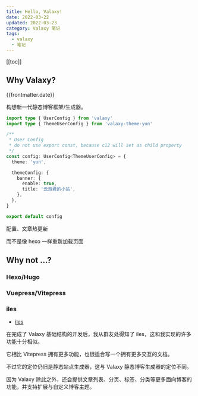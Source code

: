 ```yaml
---
title: Hello, Valaxy!
date: 2022-03-22
updated: 2022-03-23
category: Valaxy 笔记
tags:
  - valaxy
  - 笔记
---
```


[[toc]]

## Why Valaxy?

{{frontmatter.date}}

构想新一代静态博客框架/生成器。

<!-- more -->

```ts
import type { UserConfig } from 'valaxy'
import type { ThemeUserConfig } from 'valaxy-theme-yun'

/**
 * User Config
 * do not use export const, because c12 will set as child property
 */
const config: UserConfig<ThemeUserConfig> = {
  theme: 'yun',

  themeConfig: {
    banner: {
      enable: true,
      title: '云游君的小站',
    },
  },
}

export default config
```

配置、文章热更新

而不是像 hexo 一样重新加载页面

## Why not ...?

### Hexo/Hugo

### Vuepress/Vitepress

### iles

- [iles](https://github.com/ElMassimo/iles)

在完成了 Valaxy 基础结构的开发后，我从群友处得知了 iles，这和我实现的许多功能十分相似。

它相比 Vitepress 拥有更多功能，也很适合写一个拥有更多交互的文档。

不过它的定位仍旧是静态站点生成器，这与 Valaxy 静态博客生成器的定位不同。

因为 Valaxy 除此之外，还会提供文章列表、分页、标签、分类等更多面向博客的功能，并支持扩展与自定义博客主题。
